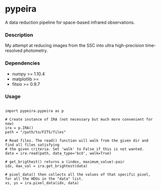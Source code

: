 # pypeira
A data reduction pipeline for space-based infrared observations.

### Description
My attempt at reducing images from the SSC into ultra high-precision time-resolved photometry.

### Dependencies
* numpy >= 1.10.4
* matplotlib >= 
* fitsio >= 0.9.7

### Usage

<pre><code>
import pypeira.pypeira as p

# Create instance of IRA (not necessary but much more convenient for now)
ira = p.IRA()
path = "/path/to/FITS/files"

# Read files. The read() function will walk from the given dir and find all files satisfying 
# the given criteria. Set 'walk' to False if this is not wanted.
data = ira.read(path, data_type='bcd', walk=True)

# get_brigthest() returns a (index, maximum_value)-pair
idx, max_val = ira.get_brightest(data)

# pixel_data() then collects all the values of that specific pixel, for all the HDUs in the "data" list.
xs, ys = ira.pixel_data(idx, data)
<code></pre>